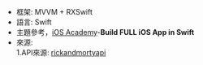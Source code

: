 
* 框架: MVVM + RXSwift
* 語言: Swift
* 主題參考，[iOS Academy](https://www.youtube.com/@iOSAcademy/featured)-**Build FULL iOS App in Swift**
* 來源:  
  1.API來源: [rickandmortyapi](https://rickandmortyapi.com/documentation/)
